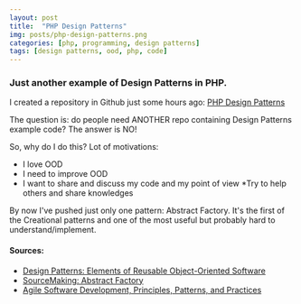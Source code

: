 ```yaml
---
layout: post
title:  "PHP Design Patterns"
img: posts/php-design-patterns.png
categories: [php, programming, design patterns]
tags: [design patterns, ood, php, code]
---
```


### Just another example of Design Patterns in PHP.

I created a repository in Github just some hours ago: [PHP Design Patterns](https://github.com/Hyunk3l/php-design-patterns)

The question is: do people need ANOTHER repo containing Design Patterns example code? The answer is NO!

So, why do I do this? Lot of motivations:

* I love OOD
* I need to improve OOD
* I want to share and discuss my code and my point of view
*Try to help others and share knowledges

By now I've pushed just only one pattern: Abstract Factory. It's the first of the Creational patterns and one of the most useful but probably hard to understand/implement.


#### Sources:

* [Design Patterns: Elements of Reusable Object-Oriented Software](http://www.amazon.com/Design-Patterns-Elements-Reusable-Object-Oriented/dp/0201633612)
* [SourceMaking: Abstract Factory](https://sourcemaking.com/design_patterns/abstract_factory)
* [Agile Software Development, Principles, Patterns, and Practices](http://www.amazon.com/Software-Development-Principles-Patterns-Practices/dp/0135974445)